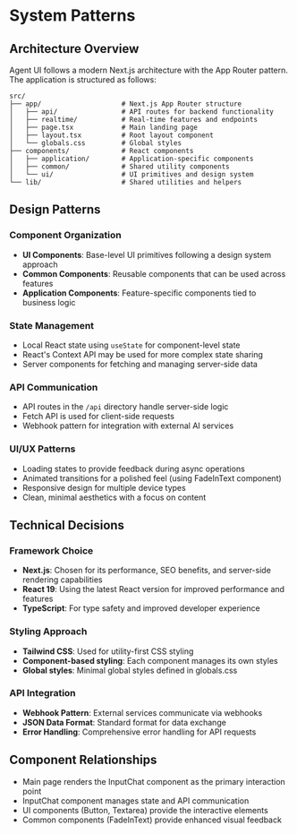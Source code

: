 # System Patterns

## Architecture Overview

Agent UI follows a modern Next.js architecture with the App Router pattern. The application is structured as follows:

```
src/
├── app/                    # Next.js App Router structure
│   ├── api/                # API routes for backend functionality
│   ├── realtime/           # Real-time features and endpoints
│   ├── page.tsx            # Main landing page
│   ├── layout.tsx          # Root layout component
│   └── globals.css         # Global styles
├── components/             # React components
│   ├── application/        # Application-specific components
│   ├── common/             # Shared utility components
│   └── ui/                 # UI primitives and design system
└── lib/                    # Shared utilities and helpers
```

## Design Patterns

### Component Organization

- **UI Components**: Base-level UI primitives following a design system approach
- **Common Components**: Reusable components that can be used across features
- **Application Components**: Feature-specific components tied to business logic

### State Management

- Local React state using `useState` for component-level state
- React's Context API may be used for more complex state sharing
- Server components for fetching and managing server-side data

### API Communication

- API routes in the `/api` directory handle server-side logic
- Fetch API is used for client-side requests
- Webhook pattern for integration with external AI services

### UI/UX Patterns

- Loading states to provide feedback during async operations
- Animated transitions for a polished feel (using FadeInText component)
- Responsive design for multiple device types
- Clean, minimal aesthetics with a focus on content

## Technical Decisions

### Framework Choice

- **Next.js**: Chosen for its performance, SEO benefits, and server-side rendering capabilities
- **React 19**: Using the latest React version for improved performance and features
- **TypeScript**: For type safety and improved developer experience

### Styling Approach

- **Tailwind CSS**: Used for utility-first CSS styling
- **Component-based styling**: Each component manages its own styles
- **Global styles**: Minimal global styles defined in globals.css

### API Integration

- **Webhook Pattern**: External services communicate via webhooks
- **JSON Data Format**: Standard format for data exchange
- **Error Handling**: Comprehensive error handling for API requests

## Component Relationships

- Main page renders the InputChat component as the primary interaction point
- InputChat component manages state and API communication
- UI components (Button, Textarea) provide the interactive elements
- Common components (FadeInText) provide enhanced visual feedback
